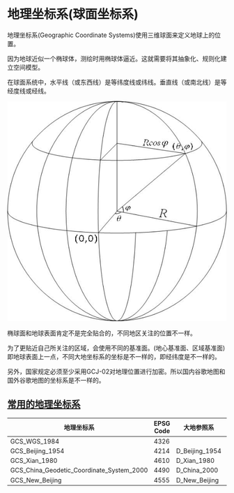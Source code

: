 #  地理坐标系(球面坐标系)

地理坐标系(Geographic Coordinate Systems)使用三维球面来定义地球上的位置。

因为地球近似一个椭球体，测绘时用椭球体逼近。这就需要将其抽象化、规则化建立空间模型。

在球面系统中，水平线（或东西线）是等纬度线或纬线。垂直线（或南北线）是等经度线或经线。

![](../assets/1.jpg)

椭球面和地球表面肯定不是完全贴合的，不同地区关注的位置不一样。

为了更贴近自己所关注的区域，会使用不同的基准面。(地心基准面、区域基准面)即地球表面上一点，不同大地坐标系的坐标是不一样的，即经纬度是不一样的。

另外，国家规定必须至少采用GCJ-02对地理位置进行加密。所以国内谷歌地图和国外谷歌地图的坐标系是不一样的。

##  [常用的地理坐标系](https://developers.arcgis.com/javascript/3/jshelp/gcs.html)
|地理坐标系       |EPSG Code|大地参照系     |参考椭球体     |长轴   |短轴         |扁率            |
|----------------|---------|--------------|--------------|-------|-------------|---------------|
|GCS_WGS_1984    |4326     |              |              |6378137|6356752.3142|1:298.257223563|
|GCS_Beijing_1954|4214     |D_Beijing_1954|Krasovsky_1940|6378245|6356863.0188|1:298.3        |
|GCS_Xian_1980   |4610     |D_Xian_1980   |IAG75         |6378140|6356755.3   |1:298.25722101 |
|GCS_China_Geodetic_Coordinate_System_2000|4490|D_China_2000|CGCS2000|6378245|6356863.0188|1:298.257|
|GCS_New_Beijing |4555     |D_New_Beijing |Krasovsky_1940|6378245|            |1:298.3        |

















